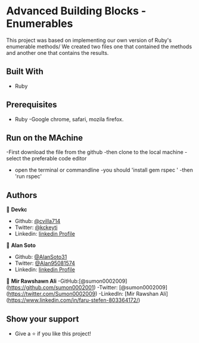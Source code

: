 # Advanced Building Blocks - Enumerables

This project was based on implementing our own version of Ruby's enumerable methods/
We created two files one that contained the methods and another one that contains
the results.

## Built With

- Ruby

## Prerequisites

- Ruby
-Google chrome, safari, mozila firefox.

## Run on the MAchine
-First download the file from the github
-then clone to the local machine 
-select the preferable code editor
- open the terminal or commandline
-you should 'install gem rspec '
-then 'run rspec'




## Authors

👤 **Devkc**

- Github: [@cvilla714](https://github.com/cvilla714)
- Twitter: [@kckeyti](https://twitter.com/kckeyti)
- Linkedin: [linkedin Profile](https://www.linkedin.com/in/cosmel-villalobos-1900531aa/)

👤 **Alan Soto**

- Github: [@AlanSoto31](https://github.com/AlanSoto31)
- Twitter: [@Alan95081574](https://twitter.com/Alan95081574)
- Linkedin: [linkedin Profile](https://www.linkedin.com/in/alan-soto-valle-b9a0511aa/)

👤 **Mir Rawshawn Ali**
-GitHub:[@sumon0002009] (https://github.com/sumon0002001)
-Twitter: [@sumon0002009] (https://twitter.com/Sumon0002009)
-LinkedIn: [Mir Rawshan Ali] (https://www.linkedin.com/in/faru-stefen-803364172/)


## Show your support

- Give a ⭐️ if you like this project!
